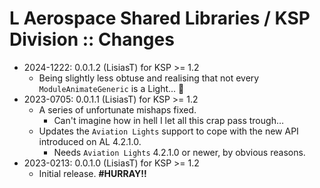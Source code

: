 # L Aerospace Shared Libraries / KSP Division :: Changes

* 2024-1222: 0.0.1.2 (LisiasT) for KSP >= 1.2
	+ Being slightly less obtuse and realising that not every `ModuleAnimateGeneric` is a Light... 🤦
* 2023-0705: 0.0.1.1 (LisiasT) for KSP >= 1.2
	+ A series of unfortunate mishaps fixed.
		- Can't imagine how in hell I let all this crap pass trough…
	+ Updates the `Aviation Lights` support to cope with the new API introduced on AL 4.2.1.0.
		- Needs `Aviation Lights` 4.2.1.0 or newer, by obvious reasons.
* 2023-0213: 0.0.1.0 (LisiasT) for KSP >= 1.2
	+ Initial release. **#HURRAY!!**
